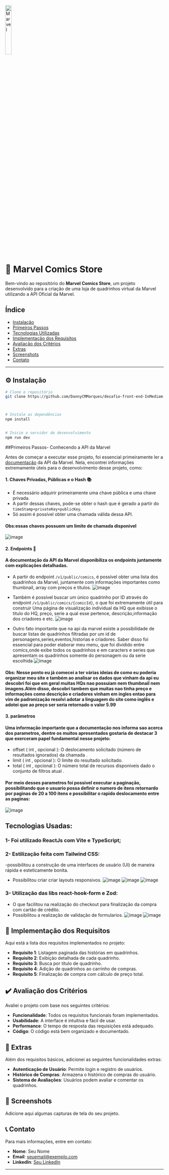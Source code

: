 
  <img alt="Marvel"  src="https://upload.wikimedia.org/wikipedia/commons/b/b9/Marvel_Logo.svg" width="20%" />



# 📘 Marvel Comics Store 

Bem-vindo ao repositório do **Marvel Comics Store**, um projeto desenvolvido para a criação de uma loja de quadrinhos virtual da Marvel utilizando a API Oficial da Marvel.

## Índice

- [Instalação](#-instalação)
- [Primeiros Passos](#-primeiros-passos)
- [Tecnologias Utilizadas](#-tecnologias-utilizadas)
- [Implementação dos Requisitos](#-implementação-dos-requisitos)
- [Avaliação dos Critérios](#-avaliação-dos-critérios)
- [Extras](#-extras)
- [Screenshots](#-screenshots)
- [Contato](#-contato)

---
## ⚙️ Instalação


```bash
# Clone o repositório
git clone https://github.com/DannyCMMarques/desafio-front-end-InMediam.git



# Instale as dependências
npm install


# Inicie o servidor de desenvolvimento
npm run dev
```

##Primeiros Passos- Conhecendo a API da Marvel 

Antes de começar a executar esse projeto, foi essencial primeiramente ler a [documentação](https://developer.marvel.com/docs) da API da Marvel. Nela, encontrei informações extremamente úteis para o desenvolvimento desse projeto, como:

#### 1. **Chaves Privadas, Públicas e o Hash** 📚
   
- É necessário adquirir primeiramente uma chave pública e uma chave privada.
- A partir dessas chaves, pode-se obter o hash que é gerado a partir do `timeStamp+privateKey+publicKey`.
- Só assim é possível obter uma chamada válida dessa API.
#### Obs:essas chaves possuem um limite de chamada disponivel
![image](https://github.com/user-attachments/assets/89a34193-cb8d-4c71-88ee-c71b7f6b3b96)

#### 2. **Endpoints** 🔗
   
#### A documentação da API da Marvel disponibiliza os endpoints juntamente com explicações detalhadas.
- A partir do endpoint `/v1/public/comics`, é possível obter uma lista dos quadrinhos da Marvel, juntamente com informações importantes como thumbnail, array com preços e títulos.
  ![image](https://github.com/user-attachments/assets/2b2b6354-2438-49aa-b412-e9a3f6fd2d8d)

- Também é possível buscar um único quadrinho por ID através do endpoint `/v1/public/comics/{comicId}`, o que foi extremamente útil para construir Uma página de visualização individual da HQ que exibisse o titulo do HQ, preço, serie a qual esse pertence, descrição,informação dos criadores e etc.
![image](https://github.com/user-attachments/assets/0e27a275-145f-4f26-a641-0e81150a8715)

- Outro fato importante que na api da marvel existe a possibilidade de buscar listas de quadrinhos filtradas por um id de personagens,series,eventos,historias e criadores. Saber disso foi essencial para poder elaborar meu menu, que foi dividido  entre comics,onde exibe todos os quadrinhos e em caracters e series 
que apresentam os quadrinhos somente do personagem ou da serie escolhida
![image](https://github.com/user-attachments/assets/65517728-25e8-47a0-89c1-721c2e58673d)


#### Obs: Nesse ponto eu já comecei a ter várias ideias de como eu poderia organizar meu site e também ao analisar os dados que vinham da api  eu descobri foi que em geral muitas HQs nao possuiam nem thumbnail nem imagens.Além disso, descobri tambem que muitas nao tinha preço e informações como descrição e criadores vinham em ingles entao para vim de padronização resolvi adotar a linguagem do site como inglês e adotei que ao preço ser  seria retornado o valor 5.99

#### 3. **parâmetros**
 ####  Uma informação importante que a documentação nos informa sao acerca dos parametros, dentre os muitos apresentados gostaria de destacar 3 que exerceram papel fundamental nesse projeto:
 - offset ( int , opcional ): O deslocamento solicitado (número de resultados ignorados) da chamada .
 - limit ( int , opcional ): O limite do resultado solicitado.
 - total ( int , opcional ): O número total de recursos disponíveis dado o conjunto de filtros atual .
#### Por meio desses parametros foi possivel executar a paginação, possibilitando que o usuario possa definir o numero de itens retornardo por paginas de 20 a 100 itens e possibilitar o rapido deslocamento entre as paginas:
![image](https://github.com/user-attachments/assets/a9998a9e-5dec-47e4-b881-9dd8ad8dd8e3)

## Tecnologias Usadas: 

   ### 1- Foi utilizado ReactJs com Vite e TypeScript;

   ### 2- Estilização feita com  Tailwind CSS:
   -possibilitou a construção de uma interfaces de usuário (UI) de maneira rápida e  esteticamente bonita.
   - Possibilitou criar criar layouts responsivos.
     ![image](https://github.com/user-attachments/assets/c09c14b1-c3e4-412b-b844-e451cecdd0b0)
     ![image](https://github.com/user-attachments/assets/7950b37d-1f28-4cca-97eb-55d277ba3bd1)
     ![image](https://github.com/user-attachments/assets/98025a52-219a-4a6c-9998-9cb968a06e7f)

   ### 3- Utilização das libs react-hook-form e Zod:
   - O que facilitou na realização do checkout para finalização da compra com cartão de crédito.
   - Possibilitou a realização de validação de formularios.
     ![image](https://github.com/user-attachments/assets/900ce3d1-96f3-400b-8f8a-a3637fd22bc9)
     ![image](https://github.com/user-attachments/assets/7dd3c249-1bf4-41f6-b0ec-b5b544e216c4)


     



      



## 📝 Implementação dos Requisitos

Aqui está a lista dos requisitos implementados no projeto:

- **Requisito 1**: Listagem paginada das histórias em quadrinhos.
- **Requisito 2**: Exibição detalhada de cada quadrinho.
- **Requisito 3**: Busca por título de quadrinho.
- **Requisito 4**: Adição de quadrinhos ao carrinho de compras.
- **Requisito 5**: Finalização de compra com cálculo de preço total.

## ✔️ Avaliação dos Critérios

Avaliei o projeto com base nos seguintes critérios:

- **Funcionalidade**: Todos os requisitos funcionais foram implementados.
- **Usabilidade**: A interface é intuitiva e fácil de usar.
- **Performance**: O tempo de resposta das requisições está adequado.
- **Código**: O código está bem organizado e documentado.

## 🎁 Extras

Além dos requisitos básicos, adicionei as seguintes funcionalidades extras:

- **Autenticação de Usuário**: Permite login e registro de usuários.
- **Histórico de Compras**: Armazena o histórico de compras do usuário.
- **Sistema de Avaliações**: Usuários podem avaliar e comentar os quadrinhos.

## 📸 Screenshots

Adicione aqui algumas capturas de tela do seu projeto.

## 📞 Contato

Para mais informações, entre em contato:

- **Nome**: Seu Nome
- **Email**: seuemail@exemplo.com
- **LinkedIn**: [Seu LinkedIn](https://linkedin.com/in/seulinkedin)

---
